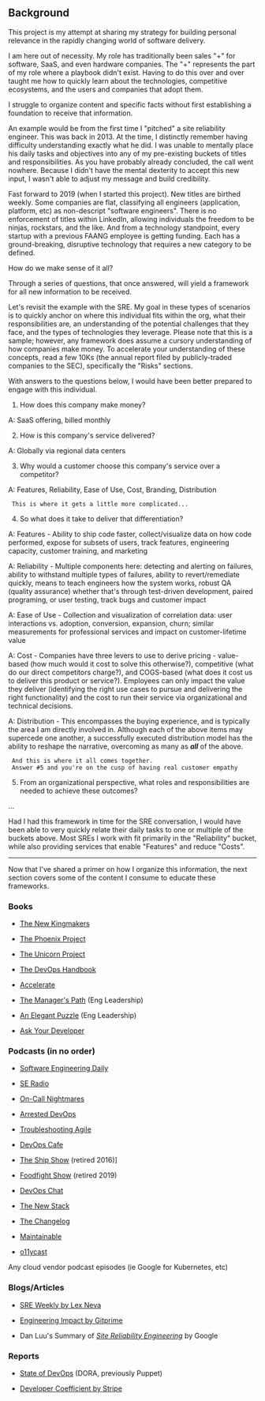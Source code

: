 ## **Background**

This project is my attempt at sharing my strategy for building personal relevance in the rapidly changing world of software delivery. 

I am here out of necessity. My role has traditionally been sales "+" for software, SaaS, and even hardware companies. The "+" represents the part of my role where a playbook didn't exist. Having to do this over and over taught me how to quickly learn about the technologies, competitive ecosystems, and the users and companies that adopt them.

I struggle to organize content and specific facts without first establishing a foundation to receive that information. 

An example would be from the first time I "pitched" a site reliability engineer. This was back in 2013. At the time, I distinctly remember having difficulty understanding exactly what he did. I was unable to mentally place his daily tasks and objectives into any of my pre-existing buckets of titles and responsibilities. As you have probably already concluded, the call went nowhere. Because I didn't have the mental dexterity to accept this new input, I wasn't able to adjust my message and build credibility. 

Fast forward to 2019 (when I started this project). New titles are birthed weekly. Some companies are flat, classifying all engineers (application, platform, etc) as non-descript "software engineers". There is no enforcement of titles within LinkedIn, allowing individuals the freedom to be ninjas, rockstars, and the like. And from a technology standpoint, every startup with a previous FAANG employee is getting funding. Each has a ground-breaking, disruptive technology that requires a new category to be defined.

How do we make sense of it all?

Through a series of questions, that once answered, will yield a framework for all new information to be received. 

Let's revisit the example with the SRE. My goal in these types of scenarios is to quickly anchor on where this individual fits within the org, what their responsibilities are, an understanding of the potential challenges that they face, and the types of technologies they leverage. Please note that this is a sample; however, any framework does assume a cursory understanding of how companies make money. To accelerate your understanding of these concepts, read a few 10Ks (the annual report filed by publicly-traded companies to the SEC), specifically the "Risks" sections.

With answers to the questions below, I would have been better prepared to engage with this individual. 

1. How does this company make money?

A: SaaS offering, billed monthly

2. How is this company's service delivered?

A: Globally via regional data centers

3. Why would a customer choose this company's service over a competitor?

A: Features, Reliability, Ease of Use, Cost, Branding, Distribution

     This is where it gets a little more complicated...

4. So what does it take to deliver that differentiation?

A: Features - Ability to ship code faster, collect/visualize data on how code performed, expose for subsets of users, track features, engineering capacity, customer training, and marketing

A: Reliability - Multiple components here: detecting and alerting on failures, ability to withstand multiple types of failures, ability to revert/remediate quickly, means to teach engineers how the system works, robust QA (quality assurance) whether that's through test-driven development, paired programing, or user testing, track bugs and customer impact

A: Ease of Use - Collection and visualization of correlation data: user interactions vs. adoption, conversion, expansion, churn; similar measurements for professional services and impact on customer-lifetime value

A: Cost - Companies have three levers to use to derive pricing - value-based (how much would it cost to solve this otherwise?), competitive (what do our direct competitors charge?), and COGS-based (what does it cost us to deliver this product or service?). Employees can only impact the value they deliver (identifying the right use cases to pursue and delivering the right functionality) and the cost to run their service via organizational and technical decisions.  

A: Distribution - This encompasses the buying experience, and is typically the area I am directly involved in. Although each of the above items may supercede one another, a successfully executed distribution model has the ability to reshape the narrative, overcoming as many as ***all*** of the above.

     And this is where it all comes together. 
     Answer #5 and you're on the cusp of having real customer empathy 
                    
5. From an organizational perspective, what roles and responsibilities are needed to achieve these outcomes?

...


Had I had this framework in time for the SRE conversation, I would have been able to very quickly relate their daily tasks to one or multiple of the buckets above. Most SREs I work with fit primarily in the "Reliability" bucket, while also providing services that enable "Features" and reduce "Costs".

------

Now that I've shared a primer on how I organize this information, the next section covers some of the content I consume to educate these frameworks.

### __Books__

- [The New Kingmakers](https://thenewkingmakers.com/)

- [The Phoenix Project](https://itrevolution.com/book/the-phoenix-project/)

- [The Unicorn Project](https://itrevolution.com/book/the-unicorn-project/)

- [The DevOps Handbook](https://itrevolution.com/book/the-devops-handbook/)

- [Accelerate](https://itrevolution.com/book/accelerate/)

- [The Manager's Path](http://shop.oreilly.com/product/0636920056843.do) (Eng Leadership)

- [An Elegant Puzzle](https://lethain.com/elegant-puzzle/) (Eng Leadership)

- [Ask Your Developer](https://www.askyourdeveloper.com/) 

### __Podcasts__ (in no order)

- [Software Engineering Daily](https://softwareengineeringdaily.com/)

- [SE Radio](https://www.se-radio.net/)

- [On-Call Nightmares](https://dev.to/oncallnightmares)

- [Arrested DevOps](https://www.arresteddevops.com/)

- [Troubleshooting Agile](https://www.troubleshootingagile.com/)

- [DevOps Cafe](http://devopscafe.org/)

- [The Ship Show](http://theshipshow.com/) (retired 2016)]

- [Foodfight Show](http://foodfightshow.org/) (retired 2019)

- [DevOps Chat](https://devops.com/category/devops-chat/)

- [The New Stack](https://thenewstack.io/podcasts/)

- [The Changelog](https://changelog.com/podcast)

- [Maintainable](https://maintainable.fm/)

- [o11ycast](https://www.heavybit.com/library/podcasts/o11ycast/)

Any cloud vendor podcast episodes (ie Google for Kubernetes, etc)

### __Blogs/Articles__

- [SRE Weekly by Lex Neva](http://sreweekly.com/)

- [Engineering Impact by Gitprime](https://www.gitprime.com/engineering-impact/)

- Dan Luu's Summary of _[Site Reliability Engineering](https://danluu.com/google-sre-book/)_ by Google

### __Reports__

- [State of DevOps](https://services.google.com/fh/files/misc/state-of-devops-2019.pdf) (DORA, previously Puppet)

- [Developer Coefficient by Stripe](https://stripe.com/reports/developer-coefficient-2018)


